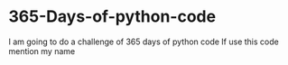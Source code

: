# 365-Days-of-python-code
I am going to do a challenge of 365 days of python code
If use this code mention my name

